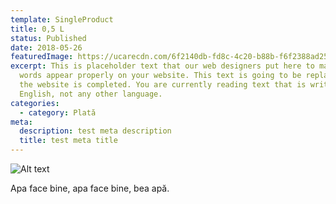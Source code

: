 ```yaml
---
template: SingleProduct
title: 0,5 L
status: Published
date: 2018-05-26
featuredImage: https://ucarecdn.com/6f2140db-fd8c-4c20-b88b-f6f2388ad25b/-/preview/-/enhance/50/
excerpt: This is placeholder text that our web designers put here to make sure
  words appear properly on your website. This text is going to be replaced once
  the website is completed. You are currently reading text that is written in
  English, not any other language.
categories:
  - category: Plată
meta:
  description: test meta description
  title: test meta title
---
```

![Alt text](https://ucarecdn.com/4fbc050c-c620-4715-b5f0-38212871004e/ "Fata cu apa")

Apa face bine, apa face bine, bea apă.